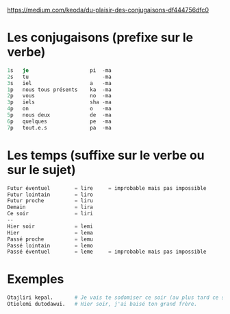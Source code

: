 https://medium.com/keoda/du-plaisir-des-conjugaisons-df444756dfc0

# Les conjugaisons (prefixe sur le verbe)

```s
1s   je                    pi  -ma
2s   tu                        -ma
3s   iel                   a   -ma
1p   nous tous présents    ka  -ma
2p   vous                  no  -ma
3p   iels                  sha -ma
4p   on                    o   -ma
5p   nous deux             de  -ma
6p   quelques              pe  -ma
7p   tout.e.s              pa  -ma
```

# Les temps (suffixe sur le verbe ou sur le sujet)

```s
Futur éventuel        = lire     = improbable mais pas impossible
Futur lointain        = liro
Futur proche          = liru
Demain                = lira
Ce soir               = liri
--
Hier soir             = lemi
Hier                  = lema
Passé proche          = lemu
Passé lointain        = lemo
Passé éventuel        = leme     = improbable mais pas impossible
```

# Exemples

```s
Otajliri kepal.       # Je vais te sodomiser ce soir (au plus tard ce soir).
Otiolemi dutodawui.   # Hier soir, j'ai baisé ton grand frère.
```
